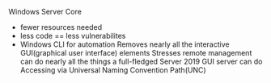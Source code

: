 Windows Server Core
* fewer resources needed
* less code == less vulnerabilites
* Windows CLI for automation
Removes nearly all the interactive GUI(graphical user interface) elements
Stresses remote management
can do nearly all the things a full-fledged Server 2019 GUI server can do
Accessing via Universal Naming Convention Path(UNC)


